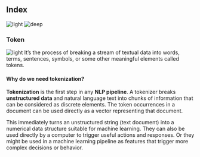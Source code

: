 ## Index
![light](https://user-images.githubusercontent.com/12748752/150695340-c086876c-1e29-4493-b03b-cbff51dba02a.png)
![deep](https://user-images.githubusercontent.com/12748752/150695343-8977b5d0-3cd4-4959-b90e-9fe72d336d42.png)

### Token
![light](https://user-images.githubusercontent.com/12748752/150695340-c086876c-1e29-4493-b03b-cbff51dba02a.png)
It’s the process of breaking a stream of textual data into words, terms, sentences, symbols, or some other meaningful elements called tokens. 
#### Why do we need tokenization?
**Tokenization** is the first step in any **NLP pipeline**. A tokenizer breaks **unstructured data** and natural language text into chunks of information that can be considered as discrete elements. The token occurrences in a document can be used directly as a vector representing that document. 

This immediately turns an unstructured string (text document) into a numerical data structure suitable for machine learning. They can also be used directly by a computer to trigger useful actions and responses. Or they might be used in a machine learning pipeline as features that trigger more complex decisions or behavior.
